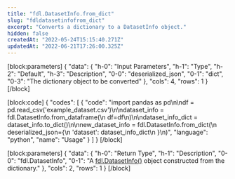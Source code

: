 ```yaml
---
title: "fdl.DatasetInfo.from_dict"
slug: "fdldatasetinfofrom_dict"
excerpt: "Converts a dictionary to a DatasetInfo object."
hidden: false
createdAt: "2022-05-24T15:15:40.271Z"
updatedAt: "2022-06-21T17:26:00.325Z"
---
```

[block:parameters]
{
  "data": {
    "h-0": "Input Parameters",
    "h-1": "Type",
    "h-2": "Default",
    "h-3": "Description",
    "0-0": "deserialized_json",
    "0-1": "dict",
    "0-3": "The dictionary object to be converted"
  },
  "cols": 4,
  "rows": 1
}
[/block]

[block:code]
{
  "codes": [
    {
      "code": "import pandas as pd\n\ndf = pd.read_csv('example_dataset.csv')\n\ndataset_info = fdl.DatasetInfo.from_dataframe(\n    df=df\n)\n\ndataset_info_dict = dataset_info.to_dict()\n\nnew_dataset_info = fdl.DatasetInfo.from_dict(\n    deserialized_json={\n        'dataset': dataset_info_dict\n    }\n)",
      "language": "python",
      "name": "Usage"
    }
  ]
}
[/block]

[block:parameters]
{
  "data": {
    "h-0": "Return Type",
    "h-1": "Description",
    "0-0": "fdl.DatasetInfo",
    "0-1": "A [fdl.DatasetInfo()](ref:fdldatasetinfo) object constructed from the dictionary."
  },
  "cols": 2,
  "rows": 1
}
[/block]